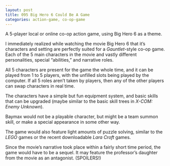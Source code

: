```yaml
---
layout: post
title: 095 Big Hero 6 Could Be A Game
categories: action-game, co-op-game
---
```

A 5-player local or online co-op action game, using Big Hero 6 as a theme.

I immediately realized while watching the movie Big Hero 6 that it’s characters and setting are perfectly suited for a *Gauntlet*-style co-op game.  Each of the 5 main characters in the movie and vastly different personalities, special “abilities,” and narrative roles.

All 5 characters are present for the game the whole time, and it can be played from 1 to 5 players, with the unfilled slots being played by the computer.  If all 5 roles aren’t taken by players, then any of the other players can swap characters in real time.

The characters have a simple but fun equipment system, and basic skills that can be upgraded (maybe similar to the basic skill trees in *X-COM: Enemy Unknown*).

Baymax would not be a playable character, but might be a team summon skill, or make a special appearance in some other way.

The game would also feature light amounts of puzzle solving, similar to the *LEGO* games or the recent downloadable *Lara Croft* games. 

Since the movie’s narrative took place within a fairly short time period, the game would have to be a sequel.  It may feature the professor’s daughter from the movie as an antagonist. (SPOILERS!)